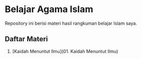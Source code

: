 # Belajar Agama Islam

Repository ini berisi materi hasil rangkuman belajar Islam saya.

## Daftar Materi
1. [Kaidah Menuntut Ilmu](01. Kaidah Menuntut Ilmu)

